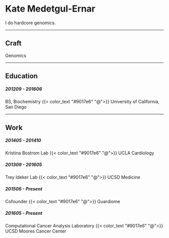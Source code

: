 # Kate Medetgul-Ernar

I do hardcore genomics.

---

## Craft

Genomics

---

## Education

##### 201209 - 201606

BS, Biochemistry
{{< color_text "#9017e6" "@">}} University of California, San Diego

---

## Work

##### 201405 - 201410

Kristina Bostrom Lab
{{< color_text "#9017e6" "@">}} UCLA Cardiology

##### 201309 - 201605

Trey Ideker Lab
{{< color_text "#9017e6" "@">}} UCSD Medicine

##### 201506 - Present

Cofounder
{{< color_text "#9017e6" "@">}} Guardiome

##### 201605 - Present

Computational Cancer Analysis Laboratory
{{< color_text "#9017e6" "@">}} UCSD Moores Cancer Center
